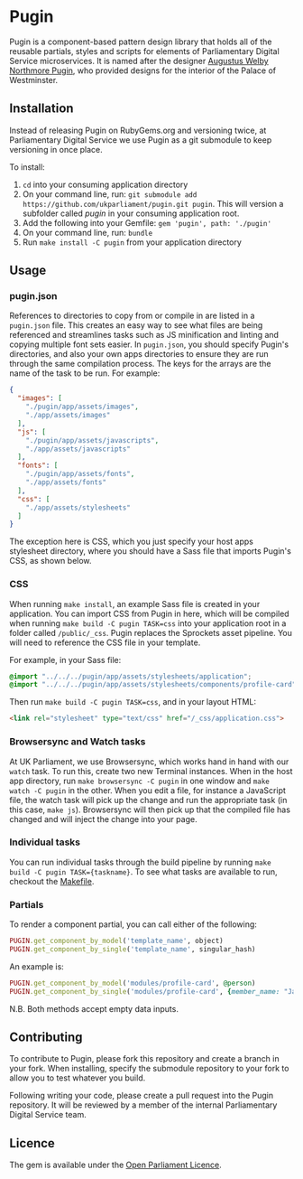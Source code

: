 # Pugin
Pugin is a component-based pattern design library that holds all of the reusable partials, styles and scripts for elements of Parliamentary Digital Service microservices. It is named after the designer [Augustus Welby Northmore  Pugin](https://en.wikipedia.org/wiki/Augustus_Pugin), who provided designs for the interior of the Palace of Westminster.

## Installation
Instead of releasing Pugin on RubyGems.org and versioning twice, at Parliamentary Digital Service we use Pugin as a git submodule to keep versioning in once place.

To install:

1. `cd` into your consuming application directory
2. On your command line, run: `git submodule add https://github.com/ukparliament/pugin.git pugin`. This will version a subfolder called _pugin_ in your consuming application root.
3. Add the following into your Gemfile: `gem 'pugin', path: './pugin'`
4. On your command line, run: `bundle`
5. Run `make install -C pugin` from your application directory

## Usage
### pugin.json
References to directories to copy from or compile in are listed in a `pugin.json` file. This creates an easy way to see what files are being referenced and streamlines tasks such as JS minification and linting and copying multiple font sets easier. In `pugin.json`, you should specify Pugin's directories, and also your own apps directories to ensure they are run through the same compilation process. The keys for the arrays are the name of the task to be run.
For example:
```json
{
  "images": [
    "./pugin/app/assets/images",
    "./app/assets/images"
  ],
  "js": [
    "./pugin/app/assets/javascripts",
    "./app/assets/javascripts"
  ],
  "fonts": [
    "./pugin/app/assets/fonts",
    "./app/assets/fonts"
  ],
  "css": [
    "./app/assets/stylesheets"
  ]
}
```

The exception here is CSS, which you just specify your host apps stylesheet directory, where you should have a Sass file that imports Pugin's CSS, as shown below.

### CSS
When running `make install`, an example Sass file is created in your application. You can import CSS from Pugin in here, which will be compiled when running `make build -C pugin TASK=css` into your application root in a folder called `/public/_css`. Pugin replaces the Sprockets asset pipeline. You will need to reference the CSS file in your template.

For example, in your Sass file:
```css
@import "../../../pugin/app/assets/stylesheets/application";
@import "../../../pugin/app/assets/stylesheets/components/profile-card";
```

Then run `make build -C pugin TASK=css`, and in your layout HTML:
```html
<link rel="stylesheet" type="text/css" href="/_css/application.css">
```

### Browsersync and Watch tasks
At UK Parliament, we use Browsersync, which works hand in hand with our `watch` task. To run this, create two new Terminal instances. When in the host app directory, run `make browsersync -C pugin` in one window and `make watch -C pugin` in the other. When you edit a file, for instance a JavaScript file, the watch task will pick up the change and run the appropriate task (in this case, `make js`). Browsersync will then pick up that the compiled file has changed and will inject the change into your page.

### Individual tasks
You can run individual tasks through the build pipeline by running `make build -C pugin TASK={taskname}`. To see what tasks are available to run, checkout the [Makefile](https://github.com/ukparliament/pugin/blob/development/Makefile).

### Partials
To render a component partial, you can call either of the following:
```ruby
PUGIN.get_component_by_model('template_name', object)
PUGIN.get_component_by_single('template_name', singular_hash)
```
An example is:
```ruby
PUGIN.get_component_by_model('modules/profile-card', @person)
PUGIN.get_component_by_single('modules/profile-card', {member_name: "Jane Ivy"})
```
N.B. Both methods accept empty data inputs.

## Contributing
To contribute to Pugin, please fork this repository and create a branch in your fork. When installing, specify the submodule repository to your fork to allow you to test whatever you build.

Following writing your code, please create a pull request into the Pugin repository. It will be reviewed by a member of the internal Parliamentary Digital Service team.

## Licence
The gem is available under the [Open Parliament Licence](http://www.parliament.uk/site-information/copyright/open-parliament-licence/).

